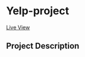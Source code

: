 # Yelp-project

<!-- add link -->
[Live View](https://peaceful-ocean-29295-87383deb0a4f.herokuapp.com/)

## Project Description
